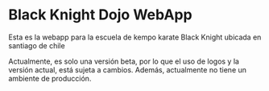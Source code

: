 # Black Knight Dojo WebApp

Esta es la webapp para la escuela de kempo karate Black Knight ubicada en santiago de chile

Actualmente, es solo una versión beta, por lo que el uso de logos y la versión actual, está sujeta a cambios. Además, actualmente no tiene un ambiente de producción.
